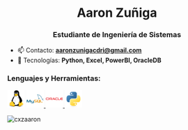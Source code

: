 <h1 align="center">Aaron Zuñiga</h1>
<h3 align="center">Estudiante de Ingeniería de Sistemas</h3>

- 📫 Contacto: **aaronzunigacdri@gmail.com**
- 🧩 Tecnologías: **Python, Excel, PowerBI, OracleDB**

<h3 align="left">Lenguajes y Herramientas:</h3>
</a> <a href="https://www.linux.org/" target="_blank" rel="noreferrer"> <img src="https://raw.githubusercontent.com/devicons/devicon/master/icons/linux/linux-original.svg" alt="linux" width="40" height="40"/></a> <a href="https://www.mysql.com/" target="_blank" rel="noreferrer"> <img src="https://raw.githubusercontent.com/devicons/devicon/master/icons/mysql/mysql-original-wordmark.svg" alt="mysql" width="40" height="40"/> </a> <a href="https://www.oracle.com/" target="_blank" rel="noreferrer"> <img src="https://raw.githubusercontent.com/devicons/devicon/master/icons/oracle/oracle-original.svg" alt="oracle" width="40" height="40"/> </a> <a href="https://www.python.org" target="_blank" rel="noreferrer"> <img src="https://raw.githubusercontent.com/devicons/devicon/master/icons/python/python-original.svg" alt="python" width="40" height="40"/> </a> </p>

<p><img align="center" src="https://github-readme-stats.vercel.app/api/top-langs?username=cxzaaron&show_icons=true&locale=en&layout=compact" alt="cxzaaron" /></p>
